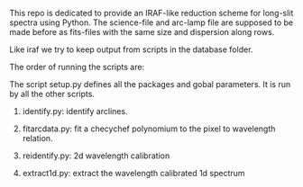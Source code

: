 This repo is dedicated to provide an IRAF-like reduction scheme for long-slit spectra using Python.
The science-file and arc-lamp file are supposed to be made before as fits-files with the same size and dispersion along rows.

Like iraf we try to keep output from scripts in the database folder.


The order of running the scripts are:

The script setup.py defines all the packages and gobal parameters. It is run by all the other scripts.

1) identify.py: identify arclines. 

2) fitarcdata.py: fit a checychef polynomium to the pixel to wavelength relation. 

3) reidentify.py: 2d wavelength calibration

4) extract1d.py: extract the wavelength calibrated 1d spectrum
